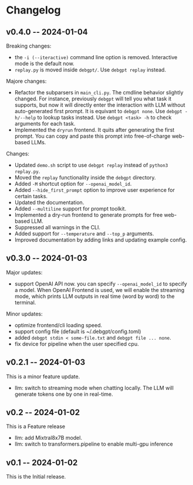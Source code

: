 Changelog
=========

v0.4.0 -- 2024-01-04
--------------------

Breaking changes:

* the `-i (--iteractive)` command line option is removed. Interactive mode is the default now.
* `replay.py` is moved inside `debgpt/`. Use `debgpt replay` instead.

Majore changes:

* Refactor the subparsers in `main_cli.py`. The cmdline behavior slightly
  changed. For instance, previously `debgpt` will tell you what task it
  supports, but now it will directly enter the interaction with LLM without
  auto-generated first prompt. It is equivant to `debgpt none`. Use `debgpt
  -h/--help` to lookup tasks instead. Use `debgpt <task> -h` to check arguments
  for each task.
* Implemented the `dryrun` frontend. It quits after generating the first
  prompt. You can copy and paste this prompt into free-of-charge web-based
  LLMs.

Changes:

- Updated `demo.sh` script to use `debgpt replay` instead of `python3 replay.py`.
- Moved the `replay` functionality inside the `debgpt` directory.
- Added `-M` shortcut option for `--openai_model_id`.
- Added `--hide_first_prompt` option to improve user experience for certain tasks.
- Updated the documentation.
- Added `--multiline` support for prompt toolkit.
- Implemented a dry-run frontend to generate prompts for free web-based LLM.
- Suppressed all warnings in the CLI.
- Added support for `--temperature` and `--top_p` arguments.
- Improved documentation by adding links and updating example config.

v0.3.0 -- 2024-01-03
--------------------

Major updates:

* support OpenAI API now. you can specify `--openai_model_id` to specify a model.
When OpenAI Frontend is used, we will enable the streaming mode, which prints
LLM outputs in real time (word by word) to the terminal.

Minor updates:

* optimize frontend/cli loading speed.
* support config file (default is ~/.debgpt/config.toml)
* added `debgpt stdin < some-file.txt` and `debgpt file ... none`.
* fix device for pipeline when the user specified cpu.

v0.2.1 -- 2024-01-03
--------------------

This is a minor feature update.

* llm: switch to streaming mode when chatting locally. The LLM will
  generate tokens one by one in real-time.

v0.2 -- 2024-01-02
------------------

This is a Feature release

* llm: add Mixtral8x7B model.
* llm: switch to transformers.pipeline to enable multi-gpu inference

v0.1 -- 2024-01-02
-------------------

This is the Initial release.
